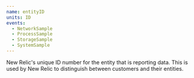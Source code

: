 ```yaml
---
name: entityID
units: ID
events:
  - NetworkSample
  - ProcessSample
  - StorageSample
  - SystemSample
---
```


New Relic's unique ID number for the entity that is reporting data. This is used by New Relic to distinguish between customers and their entities.